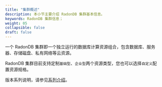 ```yaml
---
title: "集群概述"
description: 本小节主要介绍 RadonDB 集群基本信息。 
keywords: RadonDB 集群信息；
weight: 05
collapsible: false
draft: false
---
```



一个 RadonDB 集群即一个独立运行的数据库计算资源组合，包含数据库、服务器、存储磁盘、私有网络等云资源。

RadonDB 集群目前支持定制`基础型`、`企业型`两个资源类型，您也可以选择`自定义`配置资源规格。

版本系列说明，请参见[系列介绍](../../intro/specification)。
